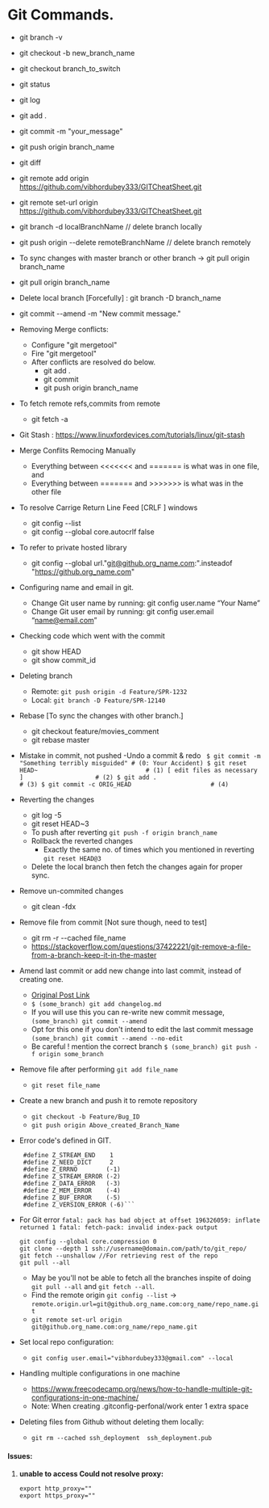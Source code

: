 # Git Commands.
* git branch -v
* git checkout -b new_branch_name  
* git checkout branch_to_switch
* git status
* git log
* git add .
* git commit -m "your_message"
* git push origin branch_name
* git diff
* git remote add origin https://github.com/vibhordubey333/GITCheatSheet.git
* git remote set-url origin https://github.com/vibhordubey333/GITCheatSheet.git
* git branch -d localBranchName  // delete branch locally 
* git push origin --delete remoteBranchName // delete branch remotely
* To sync changes with master branch or other branch -> git pull origin branch_name
* git pull origin branch_name
* Delete local branch [Forcefully] : git branch -D branch_name
* git commit --amend -m "New commit message."
* Removing Merge conflicts:
  - Configure "git mergetool"
  - Fire "git mergetool"
  - After conflicts are resolved do below.
    - git add .
    - git commit 
    - git push origin branch_name
 * To fetch remote refs,commits from remote
    - git fetch -a
 * Git Stash : https://www.linuxfordevices.com/tutorials/linux/git-stash
 * Merge Conflits Remocing Manually
   - Everything between <<<<<<< and ======= is what was in one file, and
   - Everything between ======= and >>>>>>> is what was in the other file
 * To resolve Carrige Return Line Feed [CRLF ] windows
   - git config --list
   - git config --global core.autocrlf false
 * To refer to private hosted library
   - git config --global url."git@github.org_name.com:".insteadof "https://github.org_name.com"
 * Configuring name and email in git.
    - Change Git user name by running: git config user.name “Your Name”
    - Change Git user email by running: git config user.email “name@email.com”
 * Checking code which went with the commit
    - git show HEAD
    - git show commit_id
 * Deleting branch
    - Remote: `git push origin -d Feature/SPR-1232`
    - Local:  `git branch -D Feature/SPR-12140`	
* Rebase [To sync the changes with other branch.]
    - git checkout feature/movies_comment
    - git rebase master
* Mistake in commit, not pushed 
    -Undo a commit & redo
     ` $ git commit -m "Something terribly misguided" # (0: Your Accident)
      $ git reset HEAD~                              # (1)
      [ edit files as necessary ]                    # (2)
      $ git add .                                    # (3)
      $ git commit -c ORIG_HEAD                      # (4)`
* Reverting the changes
    - git log -5
    - git reset HEAD~3
    - To push after reverting `git push -f origin branch_name`
    * Rollback the reverted changes
      - Exactly the same no. of times which you mentioned in reverting `git reset HEAD@3`
    * Delete the local branch then fetch the changes again for proper sync.
* Remove un-commited changes
    - git clean -fdx
* Remove file from commit [Not sure though, need to test]
    - git rm -r --cached file_name
    - https://stackoverflow.com/questions/37422221/git-remove-a-file-from-a-branch-keep-it-in-the-master
* Amend last commit or add new change into last commit, instead of creating one.
    -  [Original Post Link](https://medium.com/@igor_marques/git-basics-adding-more-changes-to-your-last-commit-1629344cb9a8)
    - `$ (some_branch) git add changelog.md`
    - If you will use this you can re-write new commit message, `(some_branch) git commit --amend`
    - Opt for this one if you don't intend to edit the last commit message `(some_branch) git commit --amend --no-edit`
    - Be careful ! mention the correct branch `$ (some_branch) git push -f origin some_branch`
* Remove file after performing `git add file_name`
    - `git reset file_name`
* Create a new branch and push it to remote repository
    - `git checkout -b Feature/Bug_ID`
    - `git push origin Above_created_Branch_Name`
* Error code's defined in GIT.
  ```#define Z_OK            0
   #define Z_STREAM_END    1
   #define Z_NEED_DICT     2
   #define Z_ERRNO        (-1)
   #define Z_STREAM_ERROR (-2)
   #define Z_DATA_ERROR   (-3)
   #define Z_MEM_ERROR    (-4)
   #define Z_BUF_ERROR    (-5)
   #define Z_VERSION_ERROR (-6)```
 * For Git error `fatal: pack has bad object at offset 196326059: inflate returned 1 fatal: fetch-pack: invalid index-pack output`
   ```
   git config --global core.compression 0
   git clone --depth 1 ssh://username@domain.com/path/to/git_repo/
   git fetch --unshallow //For retrieving rest of the repo
   git pull --all
   ```
   - May be you'll not be able to fetch all the branches inspite of doing `git pull --all` and `git fetch --all`.
   - Find the remote origin `git config --list` -> `remote.origin.url=git@github.org_name.com:org_name/repo_name.git`
   - `git remote set-url origin git@github.org_name.com:org_name/repo_name.git`
 * Set local repo configuration:<br/>
   -   `git config user.email="vibhordubey333@gmail.com" --local`<br/>
 
 * Handling multiple configurations in one machine<br/>
   - https://www.freecodecamp.org/news/how-to-handle-multiple-git-configurations-in-one-machine/<br/>
   - Note: When creating .gitconfig-perfonal/work enter 1 extra space <br/>
 * Deleting files from Github without deleting them locally:
   - `git rm --cached ssh_deployment  ssh_deployment.pub`

#### Issues:
  1. **unable to access Could not resolve proxy:**
     ```
     export http_proxy=""
     export https_proxy=""
     ```

